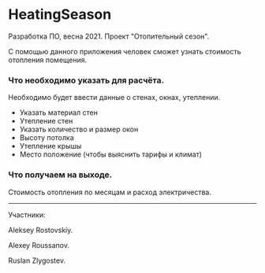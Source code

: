 # HeatingSeason
Разработка ПО, весна 2021. Проект "Отопительный сезон".

С помощью данного приложения человек сможет узнать стоимость отопления помещения.
### Что необходимо указать для расчёта.
Необходимо будет ввести данные о стенах, окнах, утеплении.
- Указать материал стен
- Утепление стен
- Указать количество и размер окон
- Высоту потолка
- Утепление крышы
- Место положение (чтобы выяснить тарифы и климат)

### Что получаем на выходе.
Стоимость отопления по месяцам и расход электричества.

---
Участники:

Aleksey Rostovskiy.

Alexey Roussanov.

Ruslan Zlygostev.
